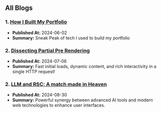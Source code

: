## All Blogs

### 1. [How I Built My Portfolio](/blogs/how-i-built-my-portfolio)

- **Published At:** 2024-06-02
- **Summary:** Sneak Peak of tech I used to build my portfolio

### 2. [Dissecting Partial Pre Rendering](/blogs/dissecting-partial-pre-rendering)

- **Published At:** 2024-07-06
- **Summary:** Fast initial loads, dynamic content, and rich interactivity in a single HTTP request!

### 2. [LLM and RSC: A match made in Heaven](/blogs/llm-and-rsc)

- **Published At:** 2024-08-30
- **Summary:** Powerful synergy between advanced AI tools and modern web technologies to enhance user interfaces.
